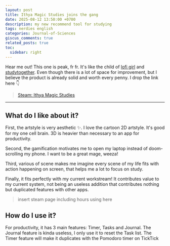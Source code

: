 ```yaml
---
layout: post
title: Ithya Magic Studies joins the gang
date: 2025-08-12 13:50:00 +0700
description: my new recommend tool for studying 
tags: nerdies english
categories: Journal-of-Sciences
giscus_comments: true
related_posts: true
toc:
  sidebar: right
---
```


Hear me out! This one is peak, fr fr. It's like the child of [lofi girl](https://www.youtube.com/channel/UCSJ4gkVC6NrvII8umztf0Ow) and [studytogether](https://www.studytogether.com/). Even though there is a lot of space for improvement, but I believe the product is already solid and worth every penny. I drop the link here :point_down:

> [Steam: Ithya Magic Studies](https://store.steampowered.com/app/3330250/Ithya_Magic_Studies/)

---

## What do I like about it?

First, the artstyle is very aesthetic :sparkles:. I love the cartoon 2D artstyle. It's good for my one cell brain. 3D is heavier than necessary to an app for productivity.

Second, the gamification motivates me to open my laptop instead of doom-scrolling my phone. I want to be a great mage, weeza!

Third, various of scene makes me imagine every scene of my life fits with action happening on screen, that helps me a lot to focus on study.

Finally, it fits perfectly with my current workstream! It contributes value to my current system, not being an useless addition that contributes nothing but duplicated features with other apps.

> insert steam page including hours using here

## How do I use it?

For productivity, it has 3 main features: Timer, Tasks and Journal. The Journal feature is kinda useless, I only use it to reset the Task list. The Timer feature will make it duplicates with the Pomodoro timer on TickTick
